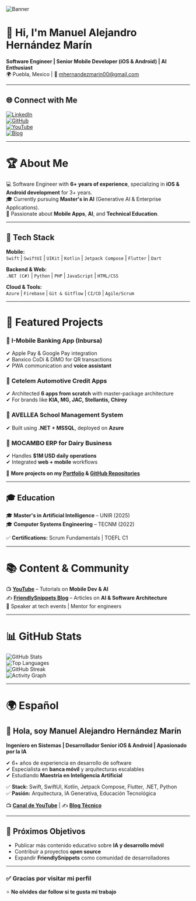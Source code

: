 <!-- PROFILE HEADER -->
![Banner](https://via.placeholder.com/1200x250.png?text=FriendlySnippets+|+AI+%26+Mobile+Development)

# 👋 Hi, I'm **Manuel Alejandro Hernández Marín**  
**Software Engineer | Senior Mobile Developer (iOS & Android) | AI Enthusiast**  
🌍 Puebla, Mexico | 📧 mhernandezmarin00@gmail.com  

---

## 🌐 **Connect with Me**
[![LinkedIn](https://img.shields.io/badge/LinkedIn-Connect-blue?style=flat&logo=linkedin)](https://www.linkedin.com/in/YourLinkedInUsername)  
[![GitHub](https://img.shields.io/badge/GitHub-Follow-black?style=flat&logo=github)](https://github.com/YourGitHubUsername)  
[![YouTube](https://img.shields.io/badge/YouTube-Subscribe-red?style=flat&logo=youtube)](https://youtube.com/YourChannel)  
[![Blog](https://img.shields.io/badge/Blog-FriendlySnippets-brightgreen?style=flat&logo=hashnode)](https://yourbloglink.com)  

---

# 🏆 **About Me**  
💻 Software Engineer with **6+ years of experience**, specializing in **iOS & Android development** for 3+ years.  
🎓 Currently pursuing **Master's in AI** (Generative AI & Enterprise Applications).  
🚀 Passionate about **Mobile Apps**, **AI**, and **Technical Education**.  

---

## 🔧 **Tech Stack**
**Mobile:**  
`Swift` | `SwiftUI` | `UIKit` | `Kotlin` | `Jetpack Compose` | `Flutter` | `Dart`  

**Backend & Web:**  
`.NET (C#)` | `Python` | `PHP` | `JavaScript` | `HTML/CSS`  

**Cloud & Tools:**  
`Azure` | `Firebase` | `Git & Gitflow` | `CI/CD` | `Agile/Scrum`  

---

# 📌 **Featured Projects**
### 🔹 **I-Mobile Banking App (Inbursa)**  
✔ Apple Pay & Google Pay integration  
✔ Banxico CoDi & DIMO for QR transactions  
✔ PWA communication and **voice assistant**  

### 🔹 **Cetelem Automotive Credit Apps**  
✔ Architected **6 apps from scratch** with master-package architecture  
✔ For brands like **KIA, MG, JAC, Stellantis, Chirey**  

### 🔹 **AVELLEA School Management System**  
✔ Built using **.NET + MSSQL**, deployed on **Azure**  

### 🔹 **MOCAMBO ERP for Dairy Business**  
✔ Handles **$1M USD daily operations**  
✔ Integrated **web + mobile** workflows  

📂 **More projects on my [Portfolio](#) & [GitHub Repositories](#)**  

---

## 🎓 **Education**
🎓 **Master's in Artificial Intelligence** – UNIR (2025)  
🎓 **Computer Systems Engineering** – TECNM (2022)  

✅ **Certifications:** Scrum Fundamentals | TOEFL C1  

---

# 📚 **Content & Community**
📺 **[YouTube](#)** – Tutorials on **Mobile Dev & AI**  
✍ **[FriendlySnippets Blog](#)** – Articles on **AI & Software Architecture**  
🎤 Speaker at tech events | Mentor for engineers  

---

# 📊 **GitHub Stats**
![GitHub Stats](https://github-readme-stats.vercel.app/api?username=YourGitHubUsername&show_icons=true&theme=tokyonight)  
![Top Languages](https://github-readme-stats.vercel.app/api/top-langs/?username=YourGitHubUsername&layout=compact&theme=tokyonight)  
![GitHub Streak](https://github-readme-streak-stats.herokuapp.com/?user=YourGitHubUsername&theme=tokyonight)  
![Activity Graph](https://github-readme-activity-graph.vercel.app/graph?username=YourGitHubUsername&theme=tokyo-night)  

---

# 🌍 **Español**
## 👋 Hola, soy Manuel Alejandro Hernández Marín  
**Ingeniero en Sistemas | Desarrollador Senior iOS & Android | Apasionado por la IA**  

✔ 6+ años de experiencia en desarrollo de software  
✔ Especialista en **banca móvil** y arquitecturas escalables  
✔ Estudiando **Maestría en Inteligencia Artificial**  

✅ **Stack:** Swift, SwiftUI, Kotlin, Jetpack Compose, Flutter, .NET, Python  
✅ **Pasión:** Arquitectura, IA Generativa, Educación Tecnológica  

📺 **[Canal de YouTube](#)** | ✍ **[Blog Técnico](#)**  

---

## 🚀 **Próximos Objetivos**
- Publicar más contenido educativo sobre **IA y desarrollo móvil**  
- Contribuir a proyectos **open source**  
- Expandir **FriendlySnippets** como comunidad de desarrolladores  

---

### ✅ **Gracias por visitar mi perfil**
⭐ **No olvides dar follow si te gusta mi trabajo**  
